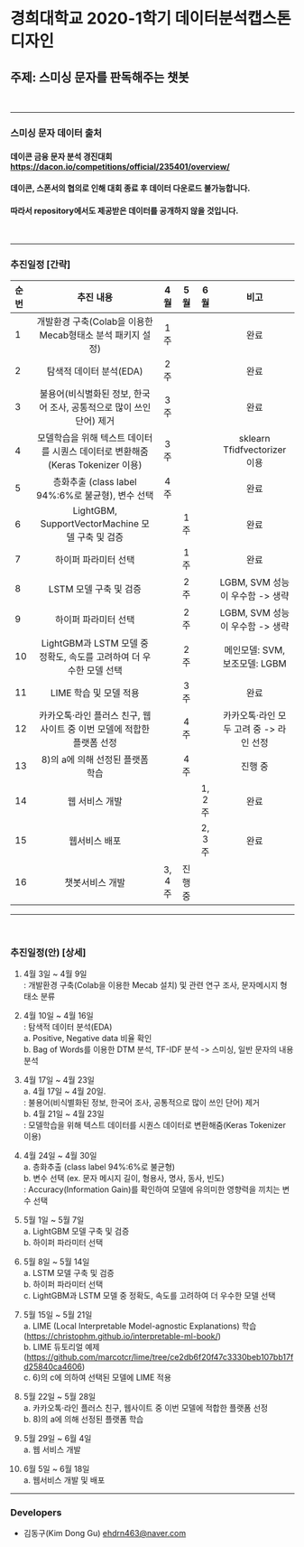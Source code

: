 # 경희대학교 2020-1학기 데이터분석캡스톤디자인
## 주제: 스미싱 문자를 판독해주는 챗봇

<br>

-------------
### 스미싱 문자 데이터 출처
#### 데이콘 금융 문자 분석 경진대회 https://dacon.io/competitions/official/235401/overview/
#### 데이콘, 스폰서의 협의로 인해 대회 종료 후 데이터 다운로드 불가능합니다. 
#### 따라서 repository에서도 제공받은 데이터를 공개하지 않을 것입니다.
<br>

-------------
### 추진일정 [간략]
|순 번|추진 내용|4월|5월|6월|비고
|:----|:-----:|:-----:|:-----:|:-----:|:-----:|
|1|개발환경 구축(Colab을 이용한 Mecab형태소 분석 패키지 설정)|1주|||완료|
|2|탐색적 데이터 분석(EDA)|2주|||완료|
|3|불용어(비식별화된 정보, 한국어 조사, 공통적으로 많이 쓰인 단어) 제거|3주|||완료|
|4|모델학습을 위해 텍스트 데이터를 시퀀스 데이터로 변환해줌(Keras Tokenizer 이용)|3주|||sklearn Tfidfvectorizer 이용|
|5|층화추출 (class label 94%:6%로 불균형), 변수 선택 |4주|||완료|
|6|LightGBM, SupportVectorMachine 모델 구축 및 검증||1주||완료|
|7|하이퍼 파라미터 선택||1주||완료|
|8|LSTM 모델 구축 및 검증||2주||LGBM, SVM 성능이 우수함 -> 생략|
|9|하이퍼 파라미터 선택||2주||LGBM, SVM 성능이 우수함 -> 생략|
|10|LightGBM과 LSTM 모델 중 정확도, 속도를 고려하여 더 우수한 모델 선택||2주||메인모델: SVM, 보조모델: LGBM|
|11|LIME 학습 및 모델 적용||3주||완료|
|12|카카오톡·라인 플러스 친구, 웹사이트 중 이번 모델에 적합한 플랫폼 선정||4주||카카오톡·라인 모두 고려 중 -> 라인 선정|
|13|8)의 a에 의해 선정된 플랫폼 학습||4주||진행 중|
|14|웹 서비스 개발|||1, 2주|완료|
|15|웹서비스 배포|||2, 3주|완료|
|16|챗봇서비스 개발|3, 4주|진행 중|

-------------


<br>

### 추진일정(안) [상세]
   1) 4월 3일 ~ 4월 9일<br>
   : 개발환경 구축(Colab을 이용한 Mecab 설치) 및 관련 연구 조사, 문자메시지 형태소 분류<br>
 
   2) 4월 10일 ~ 4월 16일<br>
   : 탐색적 데이터 분석(EDA) <br>
     a. Positive, Negative data 비율 확인<br>
     b. Bag of Words를 이용한 DTM 분석, TF-IDF 분석 -> 스미싱, 일반 문자의 내용 분석<br>    

   3) 4월 17일 ~ 4월 23일<br>
    a. 4월 17일 ~ 4월 20일.<br>
    : 불용어(비식별화된 정보, 한국어 조사, 공통적으로 많이 쓰인 단어) 제거<br>
    b. 4월 21일 ~ 4월 23일<br>
    : 모델학습을 위해 텍스트 데이터를 시퀀스 데이터로 변환해줌(Keras Tokenizer 이용)<br>
   
   4) 4월 24일 ~ 4월 30일<br>
     a. 층화추출 (class label 94%:6%로 불균형)<br>
     b. 변수 선택 (ex. 문자 메시지 길이, 형용사, 명사, 동사, 빈도)<br>
       : Accuracy(Information Gain)를 확인하여 모델에 유의미한 영향력을 끼치는 변수 선택<br>

   5) 5월 1일 ~ 5월 7일<br>
     a. LightGBM 모델 구축 및 검증<br>
     b. 하이퍼 파라미터 선택<br>

   6) 5월 8일 ~ 5월 14일<br>
     a. LSTM 모델 구축 및 검증<br>
     b. 하이퍼 파라미터 선택<br>
     c. LightGBM과 LSTM 모델 중 정확도, 속도를 고려하여 더 우수한 모델 선택<br>

   7) 5월 15일 ~ 5월 21일<br>
     a. LIME (Local Interpretable Model-agnostic Explanations) 학습<br>
       (https://christophm.github.io/interpretable-ml-book/)<br>
     b. LIME 듀토리얼 예제<br>
       (https://github.com/marcotcr/lime/tree/ce2db6f20f47c3330beb107bb17fd25840ca4606)<br>
     c. 6)의 c에 의하여 선택된 모델에 LIME 적용<br>

   8) 5월 22일 ~ 5월 28일<br>
     a. 카카오톡·라인 플러스 친구, 웹사이트 중 이번 모델에 적합한 플랫폼 선정<br>
     b. 8)의 a에 의해 선정된 플랫폼 학습<br>

   9) 5월 29일 ~ 6월 4일<br>
     a. 웹 서비스 개발<br>

   10) 6월 5일 ~ 6월 18일<br>
     a. 웹서비스 개발 및 배포<br>
     
----------
### Developers
- 김동구(Kim Dong Gu) ehdrn463@naver.com
